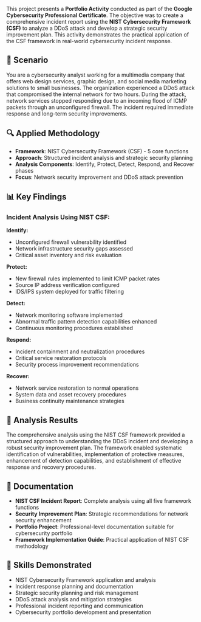 
This project presents a **Portfolio Activity** conducted as part of the **Google Cybersecurity Professional Certificate**. The objective was to create a comprehensive incident report using the **NIST Cybersecurity Framework (CSF)** to analyze a DDoS attack and develop a strategic security improvement plan. This activity demonstrates the practical application of the CSF framework in real-world cybersecurity incident response.

## 🎯 Scenario

You are a cybersecurity analyst working for a multimedia company that offers web design services, graphic design, and social media marketing solutions to small businesses. The organization experienced a DDoS attack that compromised the internal network for two hours. During the attack, network services stopped responding due to an incoming flood of ICMP packets through an unconfigured firewall. The incident required immediate response and long-term security improvements.

## 🔍 Applied Methodology

- **Framework**: NIST Cybersecurity Framework (CSF) - 5 core functions
- **Approach**: Structured incident analysis and strategic security planning
- **Analysis Components**: Identify, Protect, Detect, Respond, and Recover phases
- **Focus**: Network security improvement and DDoS attack prevention

## 📊 Key Findings

### **Incident Analysis Using NIST CSF:**

**Identify:**

- Unconfigured firewall vulnerability identified
- Network infrastructure security gaps assessed
- Critical asset inventory and risk evaluation

**Protect:**

- New firewall rules implemented to limit ICMP packet rates
- Source IP address verification configured
- IDS/IPS system deployed for traffic filtering

**Detect:**

- Network monitoring software implemented
- Abnormal traffic pattern detection capabilities enhanced
- Continuous monitoring procedures established

**Respond:**

- Incident containment and neutralization procedures
- Critical service restoration protocols
- Security process improvement recommendations

**Recover:**

- Network service restoration to normal operations
- System data and asset recovery procedures
- Business continuity maintenance strategies

## 🎯 Analysis Results

The comprehensive analysis using the NIST CSF framework provided a structured approach to understanding the DDoS incident and developing a robust security improvement plan. The framework enabled systematic identification of vulnerabilities, implementation of protective measures, enhancement of detection capabilities, and establishment of effective response and recovery procedures.

## 📁 Documentation

- **NIST CSF Incident Report**: Complete analysis using all five framework functions
- **Security Improvement Plan**: Strategic recommendations for network security enhancement
- **Portfolio Project**: Professional-level documentation suitable for cybersecurity portfolio
- **Framework Implementation Guide**: Practical application of NIST CSF methodology

## 💼 Skills Demonstrated

- NIST Cybersecurity Framework application and analysis
- Incident response planning and documentation
- Strategic security planning and risk management
- DDoS attack analysis and mitigation strategies
- Professional incident reporting and communication
- Cybersecurity portfolio development and presentation